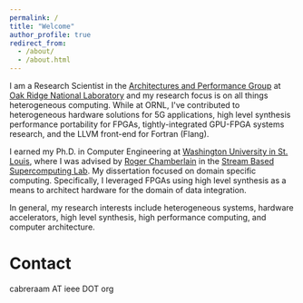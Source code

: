 ```yaml
---
permalink: /
title: "Welcome"
author_profile: true
redirect_from: 
  - /about/
  - /about.html
---
```


I am a Research Scientist in the [Architectures and Performance 
Group](https://www.ornl.gov/group/architectures-performance) at 
[Oak Ridge National
Laboratory](https://www.ornl.gov/) and my research focus is on all things 
heterogeneous computing. While at ORNL, I've contributed to heterogeneous
hardware solutions for 5G applications, high level synthesis performance
portability for FPGAs, tightly-integrated GPU-FPGA systems research, and the
LLVM front-end for Fortran (Flang).

I earned my Ph.D. in Computer Engineering 
at [Washington University in St. 
Louis](https://cse.wustl.edu/Pages/default.aspx), where I was advised by [Roger
Chamberlain](https://www.cse.wustl.edu/~roger/) in the [Stream Based
Supercomputing Lab](http://sbs.wustl.edu/). My dissertation focused on
domain specific computing. Specifically, I leveraged FPGAs using high level 
synthesis as a means to architect hardware for the domain of data integration.

In general, my research interests include heterogeneous systems, hardware
accelerators, high level synthesis, high performance computing, and computer
architecture. 

Contact
======
cabreraam AT ieee DOT org

